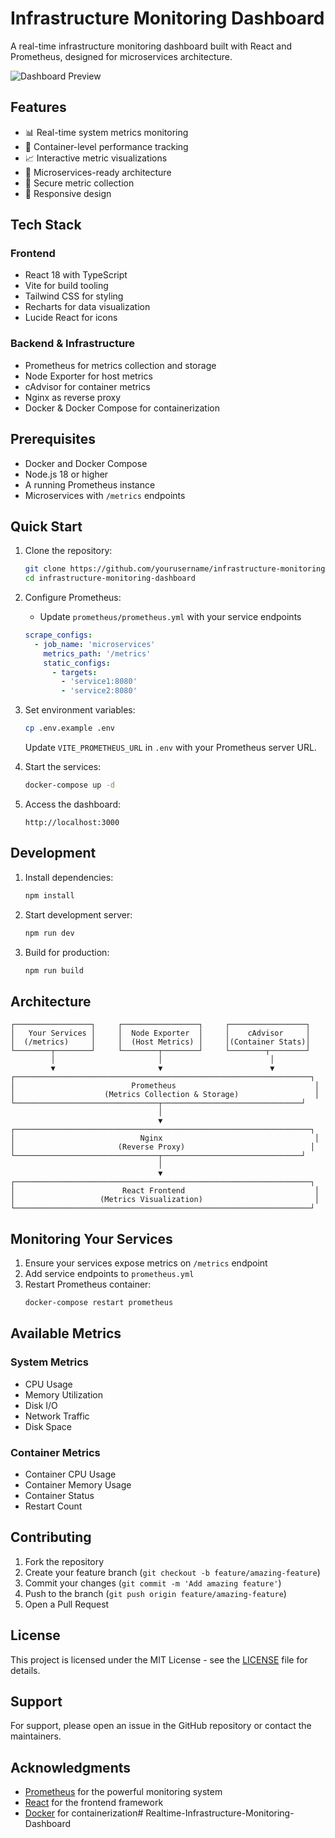 # Infrastructure Monitoring Dashboard

A real-time infrastructure monitoring dashboard built with React and Prometheus, designed for microservices architecture.

![Dashboard Preview](https://images.unsplash.com/photo-1551288049-bebda4e38f71?auto=format&fit=crop&q=80&w=2000)

## Features

- 📊 Real-time system metrics monitoring
- 🔄 Container-level performance tracking
- 📈 Interactive metric visualizations
- 🚀 Microservices-ready architecture
- 🔐 Secure metric collection
- 📱 Responsive design

## Tech Stack

### Frontend
- React 18 with TypeScript
- Vite for build tooling
- Tailwind CSS for styling
- Recharts for data visualization
- Lucide React for icons

### Backend & Infrastructure
- Prometheus for metrics collection and storage
- Node Exporter for host metrics
- cAdvisor for container metrics
- Nginx as reverse proxy
- Docker & Docker Compose for containerization

## Prerequisites

- Docker and Docker Compose
- Node.js 18 or higher
- A running Prometheus instance
- Microservices with `/metrics` endpoints

## Quick Start

1. Clone the repository:
   ```bash
   git clone https://github.com/yourusername/infrastructure-monitoring-dashboard.git
   cd infrastructure-monitoring-dashboard
   ```

2. Configure Prometheus:
   - Update `prometheus/prometheus.yml` with your service endpoints
   ```yaml
   scrape_configs:
     - job_name: 'microservices'
       metrics_path: '/metrics'
       static_configs:
         - targets:
           - 'service1:8080'
           - 'service2:8080'
   ```

3. Set environment variables:
   ```bash
   cp .env.example .env
   ```
   Update `VITE_PROMETHEUS_URL` in `.env` with your Prometheus server URL.

4. Start the services:
   ```bash
   docker-compose up -d
   ```

5. Access the dashboard:
   ```
   http://localhost:3000
   ```

## Development

1. Install dependencies:
   ```bash
   npm install
   ```

2. Start development server:
   ```bash
   npm run dev
   ```

3. Build for production:
   ```bash
   npm run build
   ```

## Architecture

```
┌─────────────────┐     ┌─────────────────┐     ┌─────────────────┐
│   Your Services │     │  Node Exporter  │     │    cAdvisor     │
│  (/metrics)     │     │  (Host Metrics) │     │(Container Stats)│
└────────┬────────┘     └────────┬────────┘     └────────┬────────┘
         │                       │                        │
         ▼                       ▼                        ▼
┌──────────────────────────────────────────────────────────────────┐
│                          Prometheus                               │
│                    (Metrics Collection & Storage)                 │
└────────────────────────────────┬───────────────────────────────┘
                                 │
                                 ▼
┌──────────────────────────────────────────────────────────────────┐
│                            Nginx                                  │
│                       (Reverse Proxy)                            │
└────────────────────────────────┬───────────────────────────────┘
                                 │
                                 ▼
┌──────────────────────────────────────────────────────────────────┐
│                        React Frontend                             │
│                   (Metrics Visualization)                         │
└──────────────────────────────────────────────────────────────────┘
```

## Monitoring Your Services

1. Ensure your services expose metrics on `/metrics` endpoint
2. Add service endpoints to `prometheus.yml`
3. Restart Prometheus container:
   ```bash
   docker-compose restart prometheus
   ```

## Available Metrics

### System Metrics
- CPU Usage
- Memory Utilization
- Disk I/O
- Network Traffic
- Disk Space

### Container Metrics
- Container CPU Usage
- Container Memory Usage
- Container Status
- Restart Count

## Contributing

1. Fork the repository
2. Create your feature branch (`git checkout -b feature/amazing-feature`)
3. Commit your changes (`git commit -m 'Add amazing feature'`)
4. Push to the branch (`git push origin feature/amazing-feature`)
5. Open a Pull Request

## License

This project is licensed under the MIT License - see the [LICENSE](LICENSE) file for details.

## Support

For support, please open an issue in the GitHub repository or contact the maintainers.

## Acknowledgments

- [Prometheus](https://prometheus.io/) for the powerful monitoring system
- [React](https://reactjs.org/) for the frontend framework
- [Docker](https://www.docker.com/) for containerization# Realtime-Infrastructure-Monitoring-Dashboard
